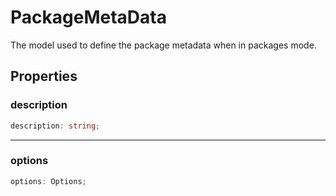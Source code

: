 # PackageMetaData

The model used to define the package metadata when in packages mode.

## Properties

### description

```ts
description: string;
```

***

### options

```ts
options: Options;
```
